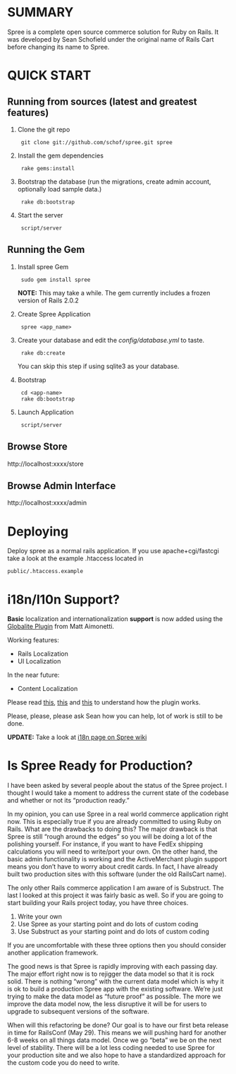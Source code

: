 SUMMARY
=======

Spree is a complete open source commerce solution for Ruby on Rails.
It was developed by Sean Schofield under the original name of Rails
Cart before changing its name to Spree.

QUICK START
===========

Running from sources (latest and greatest features)
---------------------------------------------------

1. Clone the git repo

        git clone git://github.com/schof/spree.git spree
        
2. Install the gem dependencies

        rake gems:install
        
3. Bootstrap the database (run the migrations, create admin account, optionally load sample data.)

        rake db:bootstrap

4. Start the server

        script/server

Running the Gem
---------------

1. Install spree Gem

        sudo gem install spree

    **NOTE:** This may take a while. The gem currently includes a frozen version of Rails 2.0.2

2. Create Spree Application

        spree <app_name>

3. Create your database and edit the _config/database.yml_ to taste.

        rake db:create

    You can skip this step if using sqlite3 as your database.

4. Bootstrap

        cd <app-name>
        rake db:bootstrap

5. Launch Application

        script/server

Browse Store
------------

http://localhost:xxxx/store

Browse Admin Interface
----------------------

http://localhost:xxxx/admin

Deploying
=========

Deploy spree as a normal rails application. If you use apache+cgi/fastcgi take a look at the example .htaccess located in 

    public/.htaccess.example

i18n/l10n Support?
==================

**Basic** localization and internationalization **support** is now
added using the [Globalite Plugin][1] from Matt Aimonetti. 

Working features:

- Rails Localization
- UI Localization

In the near future:

- Content Localization

Please read [this][2], [this][3] and [this][4] to understand how the
plugin works.

Please, please, please ask Sean how you can help, lot of work is still
to be done.

[1]: http://www.railsontherun.com/globalite
[2]: http://code.google.com/p/globalite/wiki/RailsLocalization
[3]: http://code.google.com/p/globalite/wiki/UI_Localization
[4]: http://code.google.com/p/globalite/wiki/PluralizationSupport

**UPDATE:** Take a look at [i18n page on Spree wiki](http://support.spreehq.org/wiki/1/I18n)

Is Spree Ready for Production?
==============================

I have been asked by several people about the status of the Spree
project. I thought I would take a moment to address the current state
of the codebase and whether or not its “production ready.”

In my opinion, you can use Spree in a real world commerce application
right now. This is especially true if you are already committed to
using Ruby on Rails. What are the drawbacks to doing this? The major
drawback is that Spree is still “rough around the edges” so you will
be doing a lot of the polishing yourself. For instance, if you want to
have FedEx shipping calculations you will need to write/port your own.
On the other hand, the basic admin functionality is working and the
ActiveMerchant plugin support means you don’t have to worry about
credit cards. In fact, I have already built two production sites with
this software (under the old RailsCart name).

The only other Rails commerce application I am aware of is Substruct.
The last I looked at this project it was fairly basic as well. So if
you are going to start building your Rails project today, you have
three choices.

1. Write your own
2. Use Spree as your starting point and do lots of custom coding
3. Use Substruct as your starting point and do lots of custom coding

If you are uncomfortable with these three options then you should
consider another application framework.

The good news is that Spree is rapidly improving with each passing
day. The major effort right now is to rejigger the data model so that
it is rock solid. There is nothing “wrong” with the current data model
which is why it is ok to build a production Spree app with the
existing software. We’re just trying to make the data model as “future
proof” as possible. The more we improve the data model now, the less
disruptive it will be for users to upgrade to subsequent versions of
the software.

When will this refactoring be done? Our goal is to have our first beta
release in time for RailsConf (May 29). This means we will pushing
hard for another 6-8 weeks on all things data model. Once we go “beta”
we be on the next level of stability. There will be a lot less coding
needed to use Spree for your production site and we also hope to have
a standardized approach for the custom code you do need to write.
